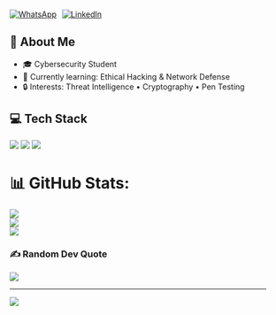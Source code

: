 <!-- روابط وسائل التواصل -->
<div style="display: flex; gap: 10px; margin: 20px;">
  <a href="https://wa.me/+201222606319" target="_blank">
    <img src="https://img.shields.io/badge/WhatsApp-25D366?style=for-the-badge&logo=whatsapp&logoColor=white" alt="WhatsApp">
  </a>
  <a href="https://www.linkedin.com/in/mahmoud-mahmed-4b4884331" target="_blank">
    <img src="https://img.shields.io/badge/LinkedIn-0077B5?style=for-the-badge&logo=linkedin&logoColor=white" alt="LinkedIn">
  </a>
</div>


<!-- المحتوى الأساسي -->
<div style="position: relative; z-index: 2; padding: 0 20px;">
  
  ## 👤 About Me
  - 🎓 Cybersecurity Student  
  - 🌱 Currently learning: Ethical Hacking & Network Defense  
  - 🔒 Interests: Threat Intelligence • Cryptography • Pen Testing  

  ## 💻 Tech Stack
  ![](https://img.shields.io/badge/C++-00599C?style=flat&logo=c%2B%2B&logoColor=white)
  ![](https://img.shields.io/badge/SQL_Server-CC2927?style=flat&logo=microsoft-sql-server&logoColor=white)
  ![](https://img.shields.io/badge/Python-3776AB?style=flat&logo=python&logoColor=white)
  
  # 📊 GitHub Stats:
  ![](https://github-readme-stats.vercel.app/api?username=M-M-AboArab&theme=dark&hide_border=false&include_all_commits=false&count_private=false)<br/>
  ![](https://nirzak-streak-stats.vercel.app/?user=M-M-AboArab&theme=dark&hide_border=false)<br/>
  ![](https://github-readme-stats.vercel.app/api/top-langs/?username=M-M-AboArab&theme=dark&hide_border=false&include_all_commits=false&count_private=false&layout=compact)

  ### ✍️ Random Dev Quote
  ![](https://quotes-github-readme.vercel.app/api?type=horizontal&theme=radical)

  ---
  [![](https://visitcount.itsvg.in/api?id=M-M-AboArab&icon=0&color=0)](https://visitcount.itsvg.in)

  <!-- Proudly created with GPRM ( https://gprm.itsvg.in ) -->
</div>